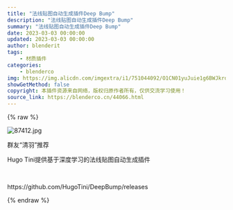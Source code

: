 ```yaml
---
title: "法线贴图自动生成插件Deep Bump"
description: "法线贴图自动生成插件Deep Bump"
summary: "法线贴图自动生成插件Deep Bump"
date: 2023-03-03 00:00:00
updated: 2023-03-03 00:00:00
author: blenderit
tags: 
    - 材质插件
categories:
    - blenderco
img: https://img.alicdn.com/imgextra/i1/751044092/O1CN01yuJuie1g6BWJkrdHN_!!751044092.jpg
showGetMethod: false
copyright: 本插件资源来自网络，版权归原作者所有，仅供交流学习使用！
source_link: https://blenderco.cn/44066.html
---
```


{% raw %}
<p><img class="aligncenter" src="https://img.alicdn.com/imgextra/i1/751044092/O1CN01yuJuie1g6BWJkrdHN_!!751044092.jpg" alt="87412.jpg "></p><p>群友“清羽”推荐</p><p>Hugo Tini提供基于深度学习的法线贴图自动生成插件</p><p> </p><p>https://github.com/HugoTini/DeepBump/releases</p>
<div style="display: none">blenderco</div>
{% endraw %}